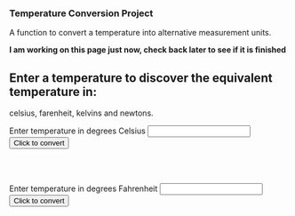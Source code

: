 ### Temperature Conversion Project

A function to convert a temperature into alternative measurement units.

**I am working on this page just now, check back later to see if it is finished**

## Enter a temperature to discover the equivalent temperature in:
celsius, farenheit, kelvins and newtons.

Enter temperature in degrees Celsius <input type="number" id="celsius" name="celsius"/> 
<input type="button" onclick="celsiusConverter()" value="Click to convert" />
<div id="theResult"><BR/></div>

<BR/>

Enter temperature in degrees Fahrenheit <input type="number" id="fahrenheit" name="fahrenheit"/> 
<input type="button" onclick="fahrenheitConverter()" value="Click to convert" />
<div id="theAnswer"><BR/></div>

<script>
function celsiusConverter() {
    let result = "";
    let celsius = document.getElementById("celsius").value;
    console.log(celsius);
    let fahrenheit = Math.floor(celsius*(9/5)+32);
    let kelvin = Math.floor(273.15+celsius);
    let newton = Math.floor(celsius*(33/100));
    result = `Degrees ${celsius} C, ${fahrenheit} F, ${kelvin} K, ${newton} N`;
    document.getElementById("theResult").innerHTML = result;
};

function fahrenheitConverter() {
    let answer = "";
    let fahrenheit = document.getElementById("fahrenheit").value;
    console.log(fahrenheit);
    let celsius = Math.floor((fahrenheit-32)*5/9);
    let kelvin = Math.floor(celsius+273.15);
    let newton = Math.floor(celsius*(33/100));
    answer = `Degrees ${celsius} C, ${fahrenheit} F, ${kelvin} K, ${newton} N`; 
    document.getElementById("theAnswer").innerHTML = answer;
};
  </script>
